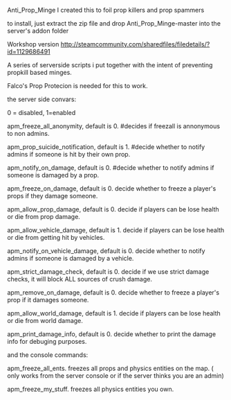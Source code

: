 Anti_Prop_Minge
I created this to foil prop killers and prop spammers

to install, just extract the zip file and drop Anti_Prop_Minge-master into the server's addon folder

Workshop version http://steamcommunity.com/sharedfiles/filedetails/?id=1129686491

A series of serverside scripts i put together with the intent of preventing propkill based minges.

Falco's Prop Protecion is needed for this to work.

the server side convars:

0 = disabled, 1=enabled

apm_freeze_all_anonymity, default is 0.
#decides if freezall is annonymous to non admins.

apm_prop_suicide_notification, default is 1.
#decide whether to notify admins if someone is hit by their own prop.

apm_notify_on_damage, default is 0.
#decide whether to notify admins if someone is damaged by a prop.

apm_freeze_on_damage, default is 0.
decide whether to freeze a player's props if they damage someone.

apm_allow_prop_damage, default is 0.
decide if players can be lose health or die from prop damage.

apm_allow_vehicle_damage, default is 1.
decide if players can be lose health or die from getting hit by vehicles.

apm_notify_on_vehicle_damage, default is 0.
decide whether to notify admins if someone is damaged by a vehicle.

apm_strict_damage_check, default is 0.
decide if we use strict damage checks, it will block ALL sources of crush damage.

apm_remove_on_damage, default is 0.
decide whether to freeze a player's prop if it damages someone.

apm_allow_world_damage, default is 1.
decide if players can be lose health or die from world damage.

apm_print_damage_info, default is 0.
decide whether to print the damage info for debuging purposes.

and the console commands:

apm_freeze_all_ents.
freezes all props and physics entities on the map.
( only works from the server console or if the server thinks you are an admin)

apm_freeze_my_stuff.
freezes all physics entities you own.